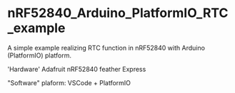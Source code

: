 # nRF52840_Arduino_PlatformIO_RTC_example

A simple example realizing RTC function in nRF52840 with Arduino (PlatformIO) platform.

'Hardware' Adafruit nRF52840 feather Express

"Software" plaform: VSCode + PlatformIO
